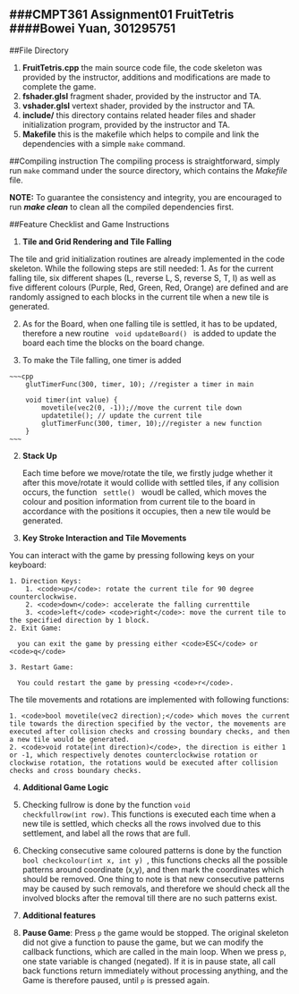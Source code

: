 ###CMPT361 Assignment01 FruitTetris
####Bowei Yuan, 301295751
--
##File Directory
1. **FruitTetris.cpp** the main source code file, the code skeleton was provided by the instructor, additions and modifications are made to complete the game.
2. **fshader.glsl** fragment shader, provided by the instructor and TA.
3. **vshader.glsl** vertext shader, provided by the instructor and TA.
4. **include/** this directory contains related header files and shader initialization program, provided by the instructor and TA.
5. **Makefile** this is the makefile which helps to compile and link the dependencies with a simple <code>make</code> command.

##Compiling instruction
The compiling process is straightforward, simply run <code>make</code> command under the source directory, which contains the *Makefile* file.

**NOTE:** To guarantee the consistency and integrity, you are encouraged to run ***make clean*** to clean all the compiled dependencies first.

##Feature Checklist and Game Instructions
1. **Tile and Grid Rendering and Tile Falling**
  
  The tile and grid initialization routines are already implemented in the code skeleton. While the following steps are still needed:
	1. As for the current falling tile, six different shapes (L, reverse L, S, reverse S, T, I) as well as five different colours (Purple, Red, Green, Red, Orange) are defined and are randomly assigned to each blocks in the current tile when a new tile is generated.
	
  2. As for the Board, when one falling tile is settled, it has to be updated, therefore a new routine
	<code> void updateBoard() </code>
    is added to update the board each time the blocks on the board change.
     
  3. To make the Tile falling, one timer is added

	~~~cpp
		glutTimerFunc(300, timer, 10); //register a timer in main
	
		void timer(int value) {
			movetile(vec2(0, -1));//move the current tile down
			updatetile(); // update the current tile
			glutTimerFunc(300, timer, 10);//register a new function
		}
	~~~

2. **Stack Up**

	Each time before we move/rotate the tile, we firstly judge whether it after this move/rotate it would collide with settled tiles, if any collision occurs, the function <code> settle() </code> woudl be called, which moves the colour and position information from current tile to the board in accordance with the positions it occupies, then a new tile would be generated.

3. **Key Stroke Interaction and Tile Movements**
  
  You can interact with the game by pressing following keys on your keyboard:

	1. Direction Keys:
		1. <code>up</code>: rotate the current tile for 90 degree counterclockwise.
		2. <code>down</code>: accelerate the falling currenttile
		3. <code>left</code> <code>right</code>: move the current tile to the specified direction by 1 block.
	2. Exit Game:
	
	  you can exit the game by pressing either <code>ESC</code> or <code>q</code>
	  
	3. Restart Game:
	
	  You could restart the game by pressing <code>r</code>.  

  The tile movements and rotations are implemented with following functions:
 	
 	1. <code>bool movetile(vec2 direction);</code> which moves the current tile towards the direction specified by the vector, the movements are executed after collision checks and crossing boundary checks, and then a new tile would be generated.
 	2. <code>void rotate(int direction)</code>, the direction is either 1 or -1, which respectively denotes counterclockwise rotation or clockwise rotation, the rotations would be executed after collision checks and cross boundary checks.
 
4. **Additional Game Logic**
  1. Checking fullrow is done by the function <code>void checkfullrow(int row)</code>. This functions is executed each time when a new tile is settled, which checks all the rows involved due to this settlement, and label all the rows that are full.
  2. Checking consecutive same coloured patterns is done by the function <code> bool checkcolour(int x, int y) </code>, this functions checks all the possible patterns around coordinate (x,y), and then mark the coordinates which should be removed. One thing to note is that new consecutive patterns may be caused by such removals, and therefore we should check all the involved blocks after the removal till there are no such patterns exist.

5. **Additional features**
  1. **Pause Game**: Press <code>p</code> the game would be stopped. The original skeleton did not give a function to pause the game, but we can modify the callback functions, which are called in the main loop. When we press <code>p</code>, one state variable is changed (negated). If it is in pause state, all call back functions return immediately without processing anything, and the Game is therefore paused, until <code>p</code> is pressed again.
